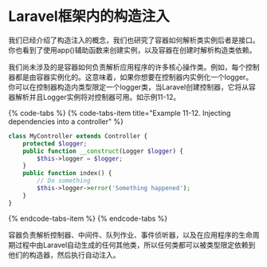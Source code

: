 # Laravel框架内的构造注入

我们已经介绍了构造注入的概念，我们也研究了容器如何解析类实例后者是接口。你也看到了使用app\(\)辅助函数来创建实例，以及容器在创建时解析构造类依赖。

我们尚未涉及的是容器如何负责解析应用程序的许多核心操作类。例如，每个控制器都是由容器实例化的。这意味着，如果你想要在控制器内实例化一个logger。你可以在控制器构造内类型限定一个logger类，当Laravel创建控制器，它将从容器解析并且Logger实例将对控制器可用。如示例11-12。

{% code-tabs %}
{% code-tabs-item title="Example 11-12. Injecting dependencies into a controller" %}
```php
class MyController extends Controller {
    protected $logger;
    public function __construct(Logger $logger) {
        $this->logger = $logger;
    }
    public function index() {
        // Do something
        $this->logger->error('Something happened');
    }
}
```
{% endcode-tabs-item %}
{% endcode-tabs %}

容器负责解析控制器、中间件、队列作业、事件侦听器，以及在应用程序的生命周期过程中由Laravel自动生成的任何其他类，所以任何类都可以被类型限定依赖到他们的构造器，然后执行自动注入。



